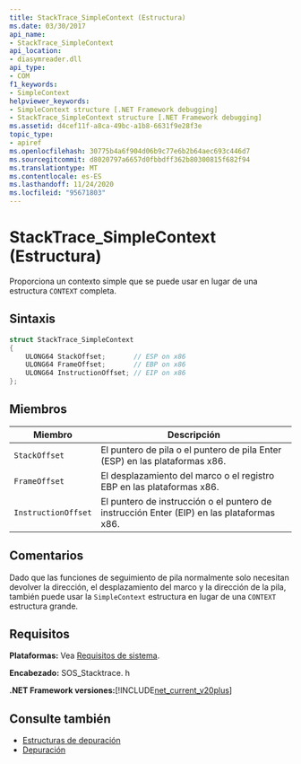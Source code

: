 ```yaml
---
title: StackTrace_SimpleContext (Estructura)
ms.date: 03/30/2017
api_name:
- StackTrace_SimpleContext
api_location:
- diasymreader.dll
api_type:
- COM
f1_keywords:
- SimpleContext
helpviewer_keywords:
- SimpleContext structure [.NET Framework debugging]
- StackTrace_SimpleContext structure [.NET Framework debugging]
ms.assetid: d4cef11f-a8ca-49bc-a1b8-6631f9e28f3e
topic_type:
- apiref
ms.openlocfilehash: 30775b4a6f904d06b9c77e6b2b64aec693c446d7
ms.sourcegitcommit: d8020797a6657d0fbbdff362b80300815f682f94
ms.translationtype: MT
ms.contentlocale: es-ES
ms.lasthandoff: 11/24/2020
ms.locfileid: "95671803"
---
```

# <a name="stacktrace_simplecontext-structure"></a>StackTrace_SimpleContext (Estructura)

Proporciona un contexto simple que se puede usar en lugar de una estructura `CONTEXT` completa.  
  
## <a name="syntax"></a>Sintaxis  
  
```cpp  
struct StackTrace_SimpleContext  
{  
    ULONG64 StackOffset;       // ESP on x86  
    ULONG64 FrameOffset;       // EBP on x86  
    ULONG64 InstructionOffset; // EIP on x86  
};  
```  
  
## <a name="members"></a>Miembros  
  
|Miembro|Descripción|  
|------------|-----------------|  
|`StackOffset`|El puntero de pila o el puntero de pila Enter (ESP) en las plataformas x86.|  
|`FrameOffset`|El desplazamiento del marco o el registro EBP en las plataformas x86.|  
|`InstructionOffset`|El puntero de instrucción o el puntero de instrucción Enter (EIP) en las plataformas x86.|  
  
## <a name="remarks"></a>Comentarios  

 Dado que las funciones de seguimiento de pila normalmente solo necesitan devolver la dirección, el desplazamiento del marco y la dirección de la pila, también puede usar la `SimpleContext` estructura en lugar de una `CONTEXT` estructura grande.  
  
## <a name="requirements"></a>Requisitos  

 **Plataformas:** Vea [Requisitos de sistema](../../get-started/system-requirements.md).  
  
 **Encabezado:** SOS_Stacktrace. h  
  
 **.NET Framework versiones:**[!INCLUDE[net_current_v20plus](../../../../includes/net-current-v20plus-md.md)]  
  
## <a name="see-also"></a>Consulte también

- [Estructuras de depuración](debugging-structures.md)
- [Depuración](index.md)
